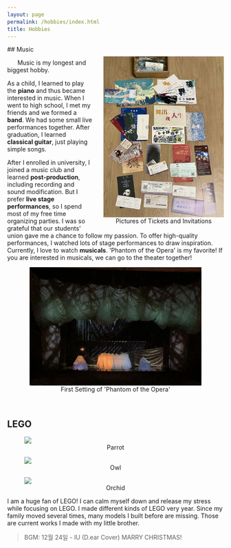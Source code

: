 ```yaml
---
layout: page
permalink: /hobbies/index.html
title: Hobbies
---
```

<audio autoplay loop hidden>
  <source src="/audio/12.24.MP3" type="audio/mp3">
  Your browser does not support the audio element.
</audio>
## Music
<body>
   <figure style="text-align: center; float: right; margin: 25px 0 10px 25px;">
    <img src="/images/tickets.jpg" width="280" style="display: block;">
    <figcaption>Pictures of Tickets and Invitations</figcaption>
  </figure>
</body>

&nbsp;&nbsp;&nbsp;&nbsp;&nbsp;&nbsp;Music is my longest and biggest hobby. <br>

As a child, I learned to play the **piano** and thus became interested in music. When I went to high school, I met my friends and we formed a **band**. We had some small live performances together. After graduation, I learned **classical guitar**, just playing simple songs.

After I enrolled in university, I joined a music club and learned **post-production**, including recording and sound modification. But I prefer **live stage performances**, so I spend most of my free time organizing parties. I was so grateful that our students' union gave me a chance to follow my passion. To offer high-quality performances, I watched lots of stage performances to draw inspiration. Currently, I love to watch **musicals**. 'Phantom of the Opera' is my favorite! If you are interested in musicals, we can go to the theater together!


<body>
   <figure style="text-align: center;">
    <img src="/images/phantom.jpg" width="400" style="display: block; margin: 0 auto;">
    <figcaption>First Setting of 'Phantom of the Opera'</figcaption>
  </figure>
</body>

<br>

## LEGO

<body>
   <div class="third" style="text-align: center;">
      <figure style="flex: 1;">
         <img src="/images/parrot.jpg" style="display: block; margin: 0 auto;">
         <figcaption>Parrot</figcaption>
      </figure>
      <figure style="flex: 1;">
         <img src="/images/owl.jpg" style="display: block; margin: 0 auto;">
         <figcaption>Owl</figcaption>
      </figure>
      <figure style="flex: 1;">
         <img src="/images/flower.jpg" style="display: block; margin: 0 auto;">
         <figcaption>Orchid</figcaption>
      </figure>
   </div>
</body>

I am a huge fan of LEGO! I can calm myself down and release my stress while focusing on LEGO. I made different kinds of LEGO very year. Since my family moved several times, many models I built before are missing. Those are current works I made with my little brother.

> BGM: 12월 24일 - IU (D.ear Cover)
MARRY CHRISTMAS!
